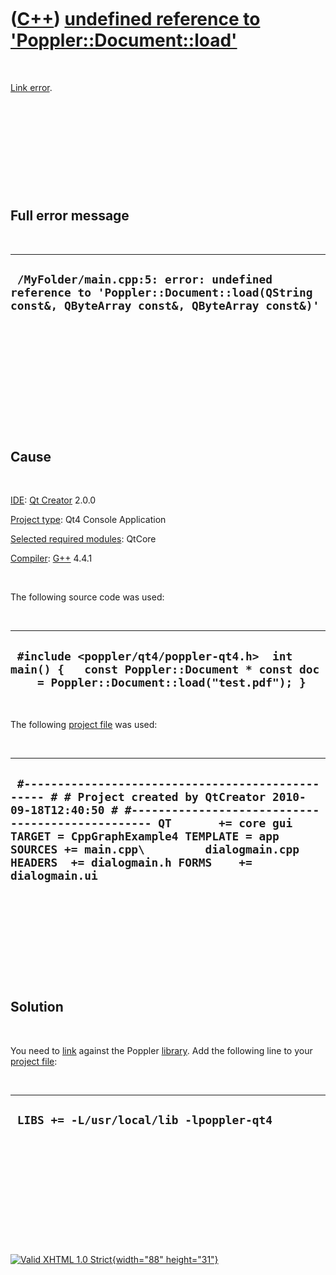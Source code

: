 



 

 

 

 

 

([C++](Cpp.htm)) [undefined reference to 'Poppler::Document::load'](CppLinkErrorUndefinedReferenceToPoppler.htm)
================================================================================================================

 

[Link error](CppLinkError.htm).

 

 

 

 

 

Full error message
------------------

 

  ----------------------------------------------------------------------------------------------------------------------------------------
  ` /MyFolder/main.cpp:5: error: undefined reference to 'Poppler::Document::load(QString const&, QByteArray const&, QByteArray const&)'`
  ----------------------------------------------------------------------------------------------------------------------------------------

 

 

 

 

 

 

Cause
-----

 

[IDE](CppIde.htm): [Qt Creator](CppQt.htm) 2.0.0

[Project type](CppQtProjectType.htm): Qt4 Console Application

[Selected required modules](CppQtCreatorSelectRequiredModules.png):
QtCore

[Compiler](CppCompiler.htm): [G++](CppGpp.htm) 4.4.1

 

The following source code was used:

 

  -------------------------------------------------------------------------------------------------------------------------------------------
  ` #include <poppler/qt4/poppler-qt4.h>  int main() {   const Poppler::Document * const doc      = Poppler::Document::load("test.pdf"); }`
  -------------------------------------------------------------------------------------------------------------------------------------------

 

The following [project file](CppQtProjectFile.htm) was used:

 

  ------------------------------------------------------------------------------------------------------------------------------------------------------------------------------------------------------------------------------------------------------------------------------------------------------------------------------
  ` #------------------------------------------------- # # Project created by QtCreator 2010-09-18T12:40:50 # #------------------------------------------------- QT       += core gui TARGET = CppGraphExample4 TEMPLATE = app SOURCES += main.cpp\         dialogmain.cpp HEADERS  += dialogmain.h FORMS    += dialogmain.ui`
  ------------------------------------------------------------------------------------------------------------------------------------------------------------------------------------------------------------------------------------------------------------------------------------------------------------------------------

 

 

 

 

 

Solution
--------

 

You need to [link](CppLink.htm) against the Poppler
[library](CppLibrary.htm). Add the following line to your [project
file](CppQtProjectFile.htm):

 

  -------------------------------------------
  ` LIBS += -L/usr/local/lib -lpoppler-qt4`
  -------------------------------------------

 

 

 

 

 





 

[![Valid XHTML 1.0 Strict](valid-xhtml10.png){width="88"
height="31"}](http://validator.w3.org/check?uri=referer)
